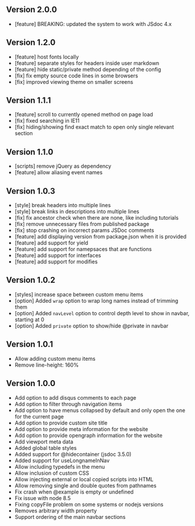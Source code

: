 ## Version 2.0.0
* [feature] BREAKING: updated the system to work with JSdoc 4.x

## Version 1.2.0

* [feature] host fonts locally
* [feature] separate styles for headers inside user markdown
* [feature] hide static/private method depending of the config
* [fix] fix empty source code lines in some browsers
* [fix] improved viewing theme on smaller screens

## Version 1.1.1

* [feature] scroll to currently opened method on page load
* [fix] fixed searching in IE11
* [fix] hiding/showing find exact match to open only single relevant section

## Version 1.1.0

* [scripts] remove jQuery as dependency
* [feature] allow aliasing event names

## Version 1.0.3

* [style] break headers into multiple lines
* [style] break links in descriptions into multiple lines
* [fix] fix ancestor check when there are none, like including tutorials
* [fix] remove unnecessary files from published package
* [fix] stop crashing on incorrect params JSDoc comments
* [feature] add displaying version from package.json when it is provided
* [feature] add support for yield
* [feature] add support for namepsaces that are functions
* [feature] add support for interfaces
* [feature] add support for modifies

## Version 1.0.2

* [styles] increase space between custom menu items
* [option] Added `wrap` option to wrap long names instead of trimming them
* [option] Added `navLevel` option to control depth level to show in navbar, starting at 0
* [option] Added `private` option to show/hide @private in navbar

## Version 1.0.1

* Allow adding custom menu items
* Remove line-height: 160%

## Version 1.0.0

* Add option to add disqus comments to each page
* Add option to filter through navigation items
* Add option to have menus collapsed by default and only open the one for the current page
* Add option to provide custom site title
* Add option to provide meta information for the website
* Add option to provide opengraph information for the website
* Add viewport meta data
* Added global table styles
* Added support for @hidecontainer (jsdoc 3.5.0)
* Added support for useLongnameInNav
* Allow including typedefs in the menu
* Allow inclusion of custom CSS
* Allow injecting external or local copied scripts into HTML
* Allow removing single and double quotes from pathnames
* Fix crash when @example is empty or undefined
* Fix issue with node 8.5
* Fixing copyFile problem on some systems or nodejs versions
* Removes arbitrary width property
* Support ordering of the main navbar sections
